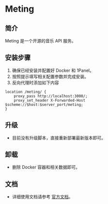 # Meting

## 简介
Meting 是一个开源的音乐 API 服务。

## 安装步骤
1. 确保已经安装并配置好 Docker 和 1Panel。
2. 按照提示填写相关配置参数并完成安装。
3. 反向代理时添加如下内容
```
location /meting/ {
    proxy_pass http://localhost:3000/;
    proxy_set_header X-Forwarded-Host $scheme://$host:$server_port/meting;
}
```

## 升级
- 目前没有升级脚本，直接重新部署最新版本即可。

## 卸载
- 删除 Docker 容器和相关数据即可。

## 文档
- 详细使用文档请参考 [官方文档](https://github.com/xizeyoupan/Meting-API)。
